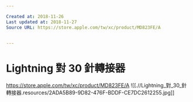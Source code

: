 ```yaml
---

Created at: 2018-11-26
Last updated at: 2018-11-27
Source URL: https://store.apple.com/tw/xc/product/MD823FE/A


---
```


# Lightning 對 30 針轉接器


<https://store.apple.com/tw/xc/product/MD823FE/A>
![[.//Lightning_對_30_針轉接器.resources/2ADA5B89-9D82-476F-BDDF-CE7DC2612255.jpg]]

